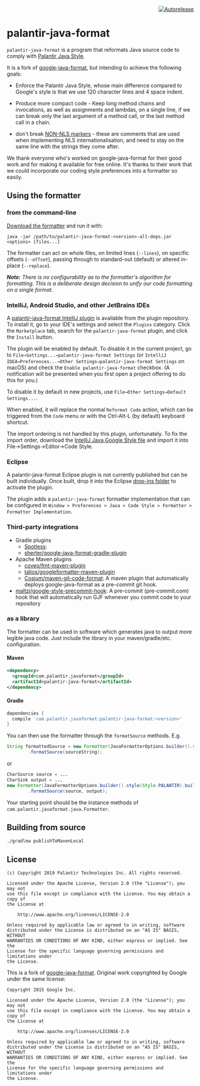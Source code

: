 <p align="right">
<a href="https://autorelease.general.dmz.palantir.tech/palantir/palantir-java-format"><img src="https://img.shields.io/badge/Perform%20an-Autorelease-success.svg" alt="Autorelease"></a>
</p>

# palantir-java-format

`palantir-java-format` is a program that reformats Java source code to comply with
[Palantir Java Style][].

It is a fork of [google-java-format], but intending to achieve the following goals:

* Enforce the Palantir Java Style, whose main difference compared to Google's style is that we use 120 character lines and 4 space indent.

* Produce more compact code - Keep long method chains and invocations, as well as assignments and lambdas, on a single line, if we can break only the last argument of a method call, or the last method call in a chain.

* don't break [NON-NLS markers][] - these are comments that are used when implementing NLS internationalisation, and need to stay on the same line with the strings they come after.

We thank everyone who's worked on google-java-format for their good work and for making it available for free online. It's thanks to their work that we could incorporate our coding style preferences into a formatter so easily.

[google-java-format]: https://github.com/google/google-java-format 
[Palantir Java Style]: https://github.com/palantir/gradle-baseline/blob/develop/docs/java-style-guide/readme.md
[NON-NLS markers]: https://stackoverflow.com/a/40266605

## Using the formatter

### from the command-line

[Download the formatter](https://github.com/palantir/palantir-java-format/releases)
and run it with:

```
java -jar /path/to/palantir-java-format-<version>-all-deps.jar <options> [files...]
```

The formatter can act on whole files, on limited lines (`--lines`), on specific
offsets (`--offset`), passing through to standard-out (default) or altered
in-place (`--replace`).

***Note:*** *There is no configurability as to the formatter's algorithm for
formatting. This is a deliberate design decision to unify our code formatting on
a single format.*

### IntelliJ, Android Studio, and other JetBrains IDEs

A
[palantir-java-format IntelliJ plugin](https://plugins.jetbrains.com/plugin/8527)
is available from the plugin repository. To install it, go to your IDE's
settings and select the `Plugins` category. Click the `Marketplace` tab, search
for the `palantir-java-format` plugin, and click the `Install` button.

The plugin will be enabled by default. To disable it in the current project, go
to `File→Settings...→palantir-java-format Settings` (or `IntelliJ
IDEA→Preferences...→Other Settings→palantir-java-format Settings` on macOS) and
check the `Enable palantir-java-format` checkbox. (A notification will be
presented when you first open a project offering to do this for you.)

To disable it by default in new projects, use `File→Other Settings→Default
Settings...`.

When enabled, it will replace the normal `Reformat Code` action, which can be
triggered from the `Code` menu or with the Ctrl-Alt-L (by default) keyboard
shortcut.

The import ordering is not handled by this plugin, unfortunately. To fix the
import order, download the
[IntelliJ Java Google Style file](https://raw.githubusercontent.com/google/styleguide/gh-pages/intellij-java-google-style.xml)
and import it into File→Settings→Editor→Code Style.

### Eclipse

A palantir-java-format Eclipse plugin is not currently published but can be built individually. 
Once built, drop it into the Eclipse
[drop-ins folder](http://help.eclipse.org/neon/index.jsp?topic=%2Forg.eclipse.platform.doc.isv%2Freference%2Fmisc%2Fp2_dropins_format.html)
to activate the plugin.

The plugin adds a `palantir-java-format` formatter implementation that can be
configured in `Window > Preferences > Java > Code Style > Formatter > Formatter
Implementation`.

### Third-party integrations

*   Gradle plugins
    *   [Spotless](https://github.com/diffplug/spotless/tree/master/plugin-gradle#applying-to-java-source-google-java-format):
    *   [sherter/google-java-format-gradle-plugin](https://github.com/sherter/google-java-format-gradle-plugin)
*   Apache Maven plugins
    *   [coveo/fmt-maven-plugin](https://github.com/coveo/fmt-maven-plugin)
    *   [talios/googleformatter-maven-plugin](https://github.com/talios/googleformatter-maven-plugin)
    *   [Cosium/maven-git-code-format](https://github.com/Cosium/maven-git-code-format):
        A maven plugin that automatically deploys google-java-format as a
        pre-commit git hook.
*   [maltzj/google-style-precommit-hook](https://github.com/maltzj/google-style-precommit-hook):
    A pre-commit (pre-commit.com) hook that will automatically run GJF whenever
    you commit code to your repository

### as a library

The formatter can be used in software which generates java to output more
legible java code. Just include the library in your maven/gradle/etc.
configuration.

#### Maven

```xml
<dependency>
  <groupId>com.palantir.javaformat</groupId>
  <artifactId>palantir-java-format</artifactId>
</dependency>
```

#### Gradle

```groovy
dependencies {
  compile 'com.palantir.javaformat:palantir-java-format:<version>'
}
```

You can then use the formatter through the `formatSource` methods. E.g.

```java
String formattedSource = new Formatter(JavaFormatterOptions.builder().style(Style.PALANTIR).build())
        .formatSource(sourceString);
```

or

```java
CharSource source = ...
CharSink output = ...
new Formatter(JavaFormatterOptions.builder().style(Style.PALANTIR).build())
        .formatSource(source, output);
```

Your starting point should be the instance methods of
`com.palantir.javaformat.java.Formatter`.

## Building from source

```
./gradlew publishToMavenLocal
```

## License

```text
(c) Copyright 2019 Palantir Technologies Inc. All rights reserved.

Licensed under the Apache License, Version 2.0 (the "License"); you may not
use this file except in compliance with the License. You may obtain a copy of
the License at

    http://www.apache.org/licenses/LICENSE-2.0

Unless required by applicable law or agreed to in writing, software
distributed under the License is distributed on an "AS IS" BASIS, WITHOUT
WARRANTIES OR CONDITIONS OF ANY KIND, either express or implied. See the
License for the specific language governing permissions and limitations under
the License.
```

This is a fork of [google-java-format](https://github.com/google/google-java-format).
Original work copyrighted by Google under the same license:

```text
Copyright 2015 Google Inc.

Licensed under the Apache License, Version 2.0 (the "License"); you may not
use this file except in compliance with the License. You may obtain a copy of
the License at

    http://www.apache.org/licenses/LICENSE-2.0

Unless required by applicable law or agreed to in writing, software
distributed under the License is distributed on an "AS IS" BASIS, WITHOUT
WARRANTIES OR CONDITIONS OF ANY KIND, either express or implied. See the
License for the specific language governing permissions and limitations under
the License.
```